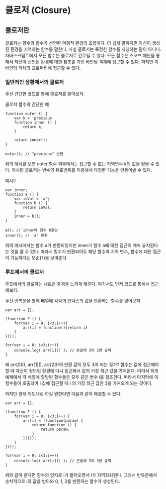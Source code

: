 클로저 (Closure)
===============

## 클로저란

클로저는 함수와 함수가 선언된 어휘적 환경의 조합이다. 더 쉽게 말하자면 자신이 생성된 환경을 기억하는 함수를 말한다. 사실 클로저는 특정한 함수를 지칭하는 말이 아니다. 자바스크립트에서 모든 함수는 클로저로 간주될 수 있다. 모든 함수는 스코프 체인을 통해서 자신이 선언된 환경에 대한 참조를 가진 바인딩 객체에 접근할 수 있다. 하지만 이 바인딩 객체의 프로퍼티에 접근할 수 없다.

### 일반적인 상황에서의 클로저

우선 간단한 코드를 통해 클로저를 알아보자.

클로저 함수의 간단한 예

    function outer () {
        var k = 'precious'
        function inner () {
            return k;
        }

        return inner();
    }

    outer(); // "precious" 반환 

위의 예시를 보면 outer 함수 외부에서는 접근할 수 없는 지역변수 k의 값을 얻을 수 있다. 이처럼 클로저는 변수의 유효범위를 이용해서 다양한 기능을 만들어낼 수 있다.

예시2

    var inner;
    function a () {
        var inVal = 'a';
        function b () {
            return inVal;
        }
        inner = b();
    }

    a(); // inner에 함수 b할당
    inner(); // 'a' 반환

위의 예시에서는 함수 a가 반환되었지만 inner가 함수 a에 대한 접근이 계속 유지된다는 것을 알 수 있다. 따라서 함수가 반환되어도 해당 함수의 지역 변수, 함수에 대한 접근이 가능하다는 모순(?)을 보여준다.

### 루프에서의 클로저

루프에서의 클로저는 새로운 충격을 느끼게 해준다. 여기서도 먼저 코드를 통해서 접근해보자.

우선 반복문을 통해 배열에 각각의 인덱스의 값을 반환하는 함수를 넣어보자


    var arr = [];

    (function F () {
        for(var i = 0; i<3;i++){
            arr[i] = function(){return i}
        }
    }());

    for(var i = 0; i<3;i++){
        console.log( arr[i]() ); // 콘솔에 3이 3번 출력
    }

왜 arr\[0](), arr\[1](), arr\[2]()의 반환 값이 모두 3이 되는 걸까? 함수는 값에 접근해야 할 때 자신이 정의된 환경에 다시 접근해서 값의 가장 최근 값을 가져온다. 따라서 위의 예제에서 각 배열에 할당된 함수들은 모두 같은 변수 i를 참조한다. 따라서 마지막에 이 함수들이 호출되어 i 값에 접근할 때 i 의 가장 최근 값인 3을 가져오게 되는 것이다.

하지만 원래 의도대로 하길 원한다면 다음과 같이 해결할 수 있다.

    var arr = [];

    (function F () {
        for(var i = 0; i<3;i++) {
            arr[i] = (function(param) { 
                return function () { 
                    return param;     
                }
            }(i));
        }
    }());

    for(var i = 0; i<3;i++){
        console.log( arr[i]() ); // 콘솔에 3이 3번 출력
    }

위와 같이 한다면 함수의 인자로 i가 들어오면서 i가 지역화되된다. 그래서 반복문에서 순차적으로 i의 값을 받아와 0, 1, 2를 반환하는 함수가 생성된다.
